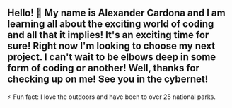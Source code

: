 ## Hello! 👋 My name is Alexander Cardona and I am learning all about the exciting world of coding and all that it implies! It's an exciting time for sure! Right now I'm looking to choose my next project. I can't wait to be elbows deep in some form of coding or another! Well, thanks for checking up on me! See you in the cybernet!

⚡ Fun fact: I love the outdoors and have been to over 25 national parks.
<!--
**alxc16/alxc16** is a ✨ _special_ ✨ repository because its `README.md` (this file) appears on your GitHub profile.

Here are some ideas to get you started:

- 🔭 I’m currently working on ...
- 🌱 I’m currently learning ...
- 👯 I’m looking to collaborate on ...
- 🤔 I’m looking for help with ...
- 💬 Ask me about ...
- 📫 How to reach me: ...
- 😄 Pronouns: ...
- ⚡ Fun fact: ...
-->
